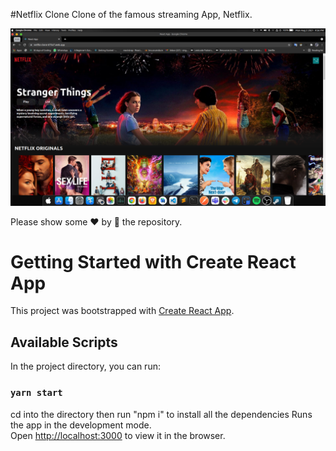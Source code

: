 #Netflix Clone
Clone of the famous streaming App, Netflix.



<img  alt="portfolio_view" src="./Screenshot_20210802_215650.png">


Please show some ❤ by 🌟 the repository.

# Getting Started with Create React App

This project was bootstrapped with [Create React App](https://github.com/facebook/create-react-app).

## Available Scripts

In the project directory, you can run:

### `yarn start`

cd into the directory 
then run "npm i" to install all the dependencies
Runs the app in the development mode.\
Open [http://localhost:3000](http://localhost:3000) to view it in the browser.


